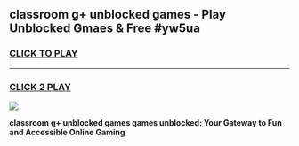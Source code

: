 
## classroom g+ unblocked games - Play Unblocked Gmaes & Free #yw5ua
<h3>
<a href="https://news.freeplayer.one?title=classroom_g+_unblocked_games&ref=24F">CLICK TO PLAY</a></h3>
<hr>

<h3>
<a href="https://news.freeplayer.one?title=classroom_g+_unblocked_games&ref=24F">CLICK 2 PLAY</a>
  
</h3>

<a href="https://news.freeplayer.one?title=classroom_g+_unblocked_games&ref=24F/"><img src="https://clearcache.store/games.png"></a>


**classroom g+ unblocked games games unblocked: Your Gateway to Fun and Accessible Online Gaming**
